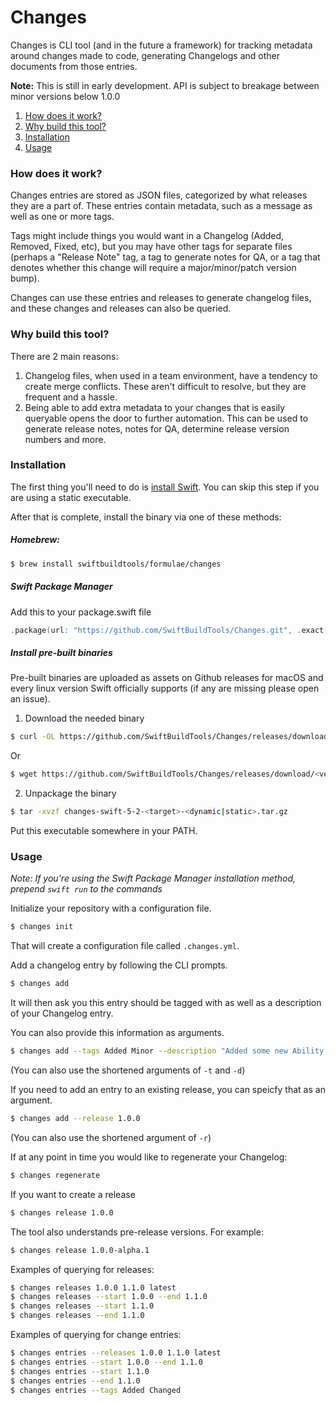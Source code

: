 # Changes

Changes is CLI tool (and in the future a framework) for tracking metadata around changes made to code, generating Changelogs and other documents from those entries.  

**Note:** This is still in early development. API is subject to breakage between minor versions below 1.0.0

1. [How does it work?](#how-does-it-work)
2. [Why build this tool?](#why-build-this-tool)
3. [Installation](#installation)
4. [Usage](#usage)

### How does it work? 

Changes entries are stored as JSON files, categorized by what releases they are a part of. These entries contain metadata, such as a message as well as one or more tags. 

Tags might include things you would want in a Changelog (Added, Removed, Fixed, etc), but you may have 
other tags for separate files (perhaps a "Release Note" tag, a tag to generate notes for QA, or a tag that denotes 
whether this change will require a major/minor/patch version bump). 

Changes can use these entries and releases to generate changelog files, and these changes and releases can also be queried.

### Why build this tool?

There are 2 main reasons:
1. Changelog files, when used in a team environment, have a tendency to create merge conflicts. These aren't difficult to resolve, but they are frequent and a hassle. 
2. Being able to add extra metadata to your changes that is easily queryable opens the door to further automation. This can be used to generate release notes, notes for QA, determine release version numbers and more. 

### Installation

The first thing you'll need to do is [install Swift](https://swift.org/download/#using-downloads). You can skip this step if you are using a static executable.

After that is complete, install the binary via one of these methods:

##### Homebrew: 

```bash
$ brew install swiftbuildtools/formulae/changes
```

##### Swift Package Manager

Add this to your package.swift file
```swift
.package(url: "https://github.com/SwiftBuildTools/Changes.git", .exact("0.1.0"))
```

##### Install pre-built binaries

Pre-built binaries are uploaded as assets on Github releases for macOS and every linux version Swift officially 
supports (if any are missing please open an issue).

1. Download the needed binary

```bash
$ curl -OL https://github.com/SwiftBuildTools/Changes/releases/download/<version>/changes-swift-5-3-1-<target>-<dynamic|static>.tar.gz
```

Or

```bash
$ wget https://github.com/SwiftBuildTools/Changes/releases/download/<version>/changes-swift-5-3-1-<target>-<dynamic|static>.tar.gz
```

2. Unpackage the binary

```bash
$ tar -xvzf changes-swift-5-2-<target>-<dynamic|static>.tar.gz 
```

Put this executable somewhere in your PATH.

### Usage

_Note: If you're using the Swift Package Manager installation method, prepend `swift run` to the commands_

Initialize your repository with a configuration file.
```bash
$ changes init
```

That will create a configuration file called `.changes.yml`. 

Add a changelog entry by following the CLI prompts.
```bash
$ changes add
```

It will then ask you this entry should be tagged with as well as a description of your Changelog entry.

You can also provide this information as arguments.
```bash
$ changes add --tags Added Minor --description "Added some new Ability!"
```
(You can also use the shortened arguments of `-t` and `-d`)

If you need to add an entry to an existing release, you can speicfy that as an argument.
```bash
$ changes add --release 1.0.0
```
(You can also use the shortened argument of `-r`)

If at any point in time you would like to regenerate your Changelog:
```bash
$ changes regenerate
```

If you want to create a release

```bash
$ changes release 1.0.0
```

The tool also understands pre-release versions. For example: 
```bash
$ changes release 1.0.0-alpha.1
```

Examples of querying for releases:

```bash
$ changes releases 1.0.0 1.1.0 latest
$ changes releases --start 1.0.0 --end 1.1.0
$ changes releases --start 1.1.0
$ changes releases --end 1.1.0
```

Examples of querying for change entries:

```bash
$ changes entries --releases 1.0.0 1.1.0 latest
$ changes entries --start 1.0.0 --end 1.1.0
$ changes entries --start 1.1.0
$ changes entries --end 1.1.0
$ changes entries --tags Added Changed
```